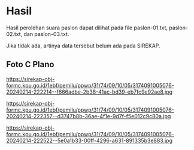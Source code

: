 # Hasil

Hasil perolehan suara paslon dapat dilihat pada file paslon-01.txt, paslon-02.txt, dan paslon-03.txt.

Jika tidak ada, artinya data tersebut belum ada pada SIREKAP.

## Foto C Plano

https://sirekap-obj-formc.kpu.go.id/1ebf/pemilu/ppwp/31/74/09/10/05/3174091005076-20240214-222214--f666adbe-2b38-41ac-bd39-eb7fc9e92ae8.jpg

https://sirekap-obj-formc.kpu.go.id/1ebf/pemilu/ppwp/31/74/09/10/05/3174091005076-20240214-222357--d3747b8b-36ae-4f1e-9d7f-f5e012c9c80a.jpg

https://sirekap-obj-formc.kpu.go.id/1ebf/pemilu/ppwp/31/74/09/10/05/3174091005076-20240214-222522--5e0a1b33-00ff-4296-a631-891335b3e883.jpg

